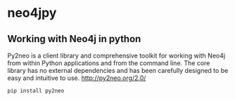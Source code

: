 # neo4jpy

## Working with Neo4j in python

Py2neo is a client library and comprehensive toolkit for working with Neo4j
from within Python applications and from the command line. The core library
has no external dependencies and has been carefully designed to be easy and
intuitive to use.
http://py2neo.org/2.0/

`pip install py2neo`